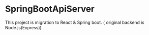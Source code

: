 # SpringBootApiServer
This project is migration to React &amp; Spring boot. ( original backend is Node.js(Express))
